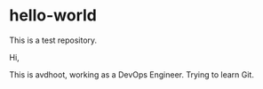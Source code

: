 # hello-world
This is a test repository.

Hi, 

This is avdhoot, working as a DevOps Engineer.
Trying to learn Git.
